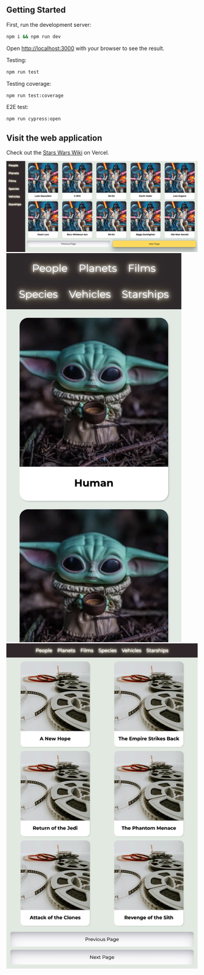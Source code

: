## Getting Started

First, run the development server:

```bash
npm i && npm run dev
```

Open [http://localhost:3000](http://localhost:3000) with your browser to see the result.

Testing:

```bash
npm run test
```

Testing coverage:

```bash
npm run test:coverage
```

E2E test:

```bash
npm run cypress:open
```

## Visit the web application

Check out the [Stars Wars Wiki](https://starwarswikird.vercel.app/) on Vercel.

![Desktop Screenshot](public/desktop-screenshot.webp)
![Phone Screenshot](public/phone-screenshot.webp)
![Tablet Screenshot](public/tablet-screenshot.webp)

